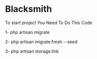 # Blacksmith

To start project You Need To Do This Code 

1- php artisan migrate

2- php artisan migrate:fresh --seed

3- php artisan storage:link
